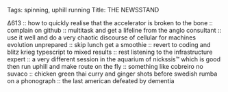 Tags: spinning, uphill running
Title: THE NEWSSTAND
  
∆613 :: how to quickly realise that the accelerator is broken to the bone :: complain on github :: multitask and get a lifeline from the anglo consultant :: use it well and do a very chaotic discourse of cellular for machines evolution unprepared :: skip lunch get a smoothie :: revert to coding and blitz krieg typescript to mixed results :: rest listening to the infrastructure expert :: a very different session in the aquarium of nickssis™ which is good then run uphill and make route on the fly :: something like cobreiro no suvaco :: chicken green thai curry and ginger shots before swedish rumba on a phonograph :: the last american defeated by dementia